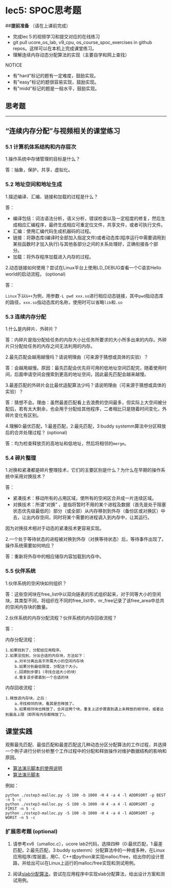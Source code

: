 # lec5: SPOC思考题

##**提前准备**
（请在上课前完成）

- 完成lec５的视频学习和提交对应的在线练习
- git pull ucore_os_lab, v9_cpu, os_course_spoc_exercises in github repos。这样可以在本机上完成课堂练习。
- 理解连续内存动态分配算法的实现（主要自学和网上查找）

NOTICE
- 有"hard"标记的题有一定难度，鼓励实现。
- 有"easy"标记的题很容易实现，鼓励实现。
- 有"midd"标记的题是一般水平，鼓励实现。


## 思考题
---

## “连续内存分配”与视频相关的课堂练习

### 5.1 计算机体系结构和内存层次

1.操作系统中存储管理的目标是什么？

答：抽象，保护，共享，虚拟化。


### 5.2 地址空间和地址生成
1.描述编译、汇编、链接和加载的过程是什么？

答：

* 编译包括：词法语法分析，语义分析，错误检查以及一定程度的修复，然后生成相应汇编程序，最终生成相应可重定位文件，共享文件，或者可执行文件。
* 汇编：使用汇编代码生成机器码的过程。
* 链接：将静态库(编译时全部加入指定文件)或者动态库(程序运行中需要调用到某些函数时才加入执行)与其他各部分之间的关系处理好，正确衔接各个部分。
* 加载：将外存程序加载进入内存的过程。

2.动态链接如何使用？尝试在Linux平台上使用LD_DEBUG查看一个C语言Hello world的启动流程。  (optional)

答：

​	`Linux`下以`G++`为例，用参数`-L pwd xxx.so`进行相应动态链接，其中`pwd`指动态库的路径，`xxx.so`指动态库的名称，使用时可以省略`lib`和`.so`

### 5.3 连续内存分配
1.什么是内碎片、外碎片？

答：内碎片是指分配给任务的内存大小比任务所要求的大小所多出来的内存。外碎片只分配给任务的内存之间无法利用的内存。

2.最先匹配会越用越慢吗？请说明理由（可来源于猜想或具体的实验）？

答：会越用越慢。原因：最先匹配会优先将可用的低地址空间匹配完，随着使用时间，后面申请空间会搜索到更高的地址空间，因此最先匹配会越来越慢。

3.最差匹配的外碎片会比最优适配算法少吗？请说明理由（可来源于猜想或具体的实验）？

答：猜想不会。理由：虽然最差匹配看上去浪费的空间最多，但实际上大空间被分配后，若有太大剩余，也会用于分配给其他程序，二者相比只是随着时间变化，外碎片变化有区别。

4.理解0:最优匹配，1:最差匹配，2:最先匹配，3:buddy systemm算法中分区释放后的合并处理过程？ (optional)

答：均为检查释放页的高地址和低地址，然后将相邻的`merge`。


### 5.4 碎片整理
1.对换和紧凑都是碎片整理技术，它们的主要区别是什么？为什么在早期的操作系统中采用对换技术？  

答：

* 紧凑技术：移动所有的占用区域，使所有的空闲区合并成一片连续区域。
* 对换技术：所谓“对换” ，是指将暂时不用的某个进程及数据（首先是处于阻塞状态优先级最低的）部分（或全部）从内存移到到外存（备份区或对换区）中去，让出内存空间，同时将某个需要的进程调入到内存中，让其运行。

因为对换技术相对于动态的紧凑技术更容易实现。

2.一个处于等待状态的进程被对换到外存（对换等待状态）后，等待事件出现了。操作系统需要如何响应？

答：重新将外存中的相应储存内容加载到内存中。

### 5.5 伙伴系统
1.伙伴系统的空闲块如何组织？

答：这些空闲块在free_list中以双向链表的形式组织起来，对于同等大小的空闲块，其类型不同，将组织在不同的free_list中，nr_free记录了该free_area中总共的空闲内存块的数量。

2.伙伴系统的内存分配流程？伙伴系统的内存回收流程？

答：

内存分配流程：

```
1.如果找到了，分配给应用程序。
2.如果没找到，分出合适的内存块，方法如下：
    a.对半分离出高于所需大小的空闲内存块
    b.如果分到最低限度，分配这个大小。
    c.回溯到步骤1（寻找合适大小的块）
    d.重复该步骤直到一个合适的块
```

内存回收流程：

```
1.释放该内存块，之后：
    a.寻找相邻的块，看其是否释放了。
    b.如果相邻块也释放了，合并这两个块，重复上述步骤直到遇上未释放的相邻块，或者达到最高上限（即所有内存都释放了）。
```





## 课堂实践

观察最先匹配、最佳匹配和最差匹配这几种动态分区分配算法的工作过程，并选择一个例子进行分析分析整个工作过程中的分配和释放操作对维护数据结构的影响和原因。

  * [算法演示脚本的使用说明](https://github.com/chyyuu/os_tutorial_lab/blob/master/ostep/ostep3-malloc.md)
  * [算法演示脚本](https://github.com/chyyuu/os_tutorial_lab/blob/master/ostep/ostep3-malloc.py)

例如：
```
python ./ostep3-malloc.py -S 100 -b 1000 -H 4 -a 4 -l ADDRSORT -p BEST -n 5 -c
python ./ostep3-malloc.py -S 100 -b 1000 -H 4 -a 4 -l ADDRSORT -p FIRST -n 5 -c
python ./ostep3-malloc.py -S 100 -b 1000 -H 4 -a 4 -l ADDRSORT -p WORST -n 5 -c
```

### 扩展思考题 (optional)

1. 请参考xv6（umalloc.c），ucore lab2代码，选择四种（0:最优匹配，1:最差匹配，2:最先匹配，3:buddy systemm）分配算法中的一种或多种，在Linux应用程序/库层面，用C、C++或python来实现malloc/free，给出你的设计思路，并给出可以在Linux上运行的malloc/free实现和测试用例。


2. 阅读[slab分配算法](http://en.wikipedia.org/wiki/Slab_allocation)，尝试在应用程序中实现slab分配算法，给出设计方案和测试用例。
